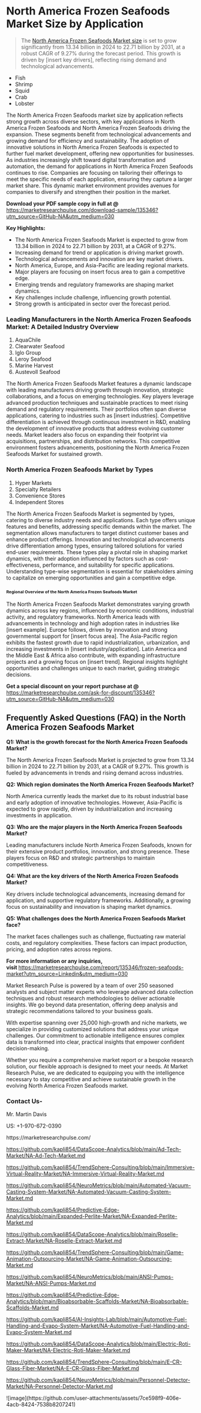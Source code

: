 <h1>North America Frozen Seafoods Market&nbsp;Size by Application</h1><blockquote><p>The <a href="https://marketresearchpulse.com/download-sample/135346?utm_source=GitHub-NA&amp;utm_medium=030">North America Frozen Seafoods Market size</a> is set to grow significantly from 13.34 billion in 2024 to 22.71 billion by 2031, at a robust CAGR of 9.27% during the forecast period. This growth is driven by [insert key drivers], reflecting rising demand and technological advancements.</p></blockquote><ul><li>Fish <li> Shrimp <li> Squid <li> Crab <li> Lobster</li></ul><p>The North America Frozen Seafoods market size by application reflects strong growth across diverse sectors, with key applications in North America Frozen Seafoods and North America Frozen Seafoods driving the expansion. These segments benefit from technological advancements and growing demand for efficiency and sustainability. The adoption of innovative solutions in North America Frozen Seafoods is expected to further fuel market development, offering new opportunities for businesses. As industries increasingly shift toward digital transformation and automation, the demand for applications in North America Frozen Seafoods continues to rise. Companies are focusing on tailoring their offerings to meet the specific needs of each application, ensuring they capture a larger market share. This dynamic market environment provides avenues for companies to diversify and strengthen their position in the market.</p><p><strong>Download your PDF sample copy in full at @ </strong><a href="https://marketresearchpulse.com/download-sample/135346?utm_source=GitHub-NA&amp;utm_medium=030">https://marketresearchpulse.com/download-sample/135346?utm_source=GitHub-NA&amp;utm_medium=030</a></p><p><strong>Key Highlights: </strong></p><ul><li>The North America Frozen Seafoods Market is expected to grow from 13.34 billion in 2024 to 22.71 billion by 2031, at a CAGR of 9.27%.</li><li>Increasing demand for trend or application is driving market growth.</li><li>Technological advancements and innovation are key market drivers.</li><li>North America, Europe, and Asia-Pacific are leading regional markets.</li><li>Major players are focusing on insert focus area to gain a competitive edge.</li><li>Emerging trends and regulatory frameworks are shaping market dynamics.</li><li>Key challenges include challenge, influencing growth potential.</li><li>Strong growth is anticipated in sector over the forecast period.</li></ul><h3>Leading Manufacturers in the North America Frozen Seafoods Market: A Detailed Industry Overview</h3><ol><li>AquaChile</li><li>Clearwater Seafood</li><li>Iglo Group</li><li>Leroy Seafood</li><li>Marine Harvest</li><li>Austevoll Seafood</li></ol><div class="flex max-w-full flex-col flex-grow"><div class="min-h-8 text-message flex w-full flex-col items-end gap-2 whitespace-normal break-words [.text-message+&amp;]:mt-5" dir="auto" data-message-author-role="assistant" data-message-id="fd8432e4-4910-450d-b182-61b7bfb0a01f" data-message-model-slug="gpt-4o"><div class="flex w-full flex-col gap-1 empty:hidden first:pt-[3px]"><div class="markdown prose w-full break-words dark:prose-invert light"><p>The North America Frozen Seafoods Market features a dynamic landscape with leading manufacturers driving growth through innovation, strategic collaborations, and a focus on emerging technologies. Key players leverage advanced production techniques and sustainable practices to meet rising demand and regulatory requirements. Their portfolios often span diverse applications, catering to industries such as [insert industries]. Competitive differentiation is achieved through continuous investment in R&amp;D, enabling the development of innovative products that address evolving customer needs. Market leaders also focus on expanding their footprint via acquisitions, partnerships, and distribution networks. This competitive environment fosters advancements, positioning the North America Frozen Seafoods Market for sustained growth.</p></div></div></div></div><h3>North America Frozen Seafoods Market by Types</h3><ol><li>Hyper Markets <li> Specialty Retailers <li> Convenience Stores <li> Independent Stores</li></ol><div class="flex max-w-full flex-col flex-grow"><div class="min-h-8 text-message flex w-full flex-col items-end gap-2 whitespace-normal break-words [.text-message+&amp;]:mt-5" dir="auto" data-message-author-role="assistant" data-message-id="084470be-0bb7-4664-bddf-5156b4f41249" data-message-model-slug="gpt-4o-mini"><div class="flex w-full flex-col gap-1 empty:hidden first:pt-[3px]"><div class="markdown prose w-full break-words dark:prose-invert light"><p>The North America Frozen Seafoods Market is segmented by types, catering to diverse industry needs and applications. Each type offers unique features and benefits, addressing specific demands within the market. The segmentation allows manufacturers to target distinct customer bases and enhance product offerings. Innovation and technological advancements drive differentiation among types, ensuring tailored solutions for varied end-user requirements. These types play a pivotal role in shaping market dynamics, with their adoption influenced by factors such as cost-effectiveness, performance, and suitability for specific applications. Understanding type-wise segmentation is essential for stakeholders aiming to capitalize on emerging opportunities and gain a competitive edge.</p></div></div></div></div><h3><span style="font-size: 11px;">Regional Overview of the North America Frozen Seafoods Market</span></h3><div class="flex max-w-full flex-col flex-grow"><div class="min-h-8 text-message flex w-full flex-col items-end gap-2 whitespace-normal break-words [.text-message+&amp;]:mt-5" dir="auto" data-message-author-role="assistant" data-message-id="e9038762-ce64-4e30-91c9-9bd413514231" data-message-model-slug="gpt-4o-mini"><div class="flex w-full flex-col gap-1 empty:hidden first:pt-[3px]"><div class="markdown prose w-full break-words dark:prose-invert light"><p>The North America Frozen Seafoods Market demonstrates varying growth dynamics across key regions, influenced by economic conditions, industrial activity, and regulatory frameworks. North America leads with advancements in technology and high adoption rates in industries like [insert example]. Europe follows, driven by innovation and strong governmental support for [insert focus area]. The Asia-Pacific region exhibits the fastest growth due to rapid industrialization, urbanization, and increasing investments in [insert industry/application]. Latin America and the Middle East &amp; Africa also contribute, with expanding infrastructure projects and a growing focus on [insert trend]. Regional insights highlight opportunities and challenges unique to each market, guiding strategic decisions.</p></div></div></div></div><p><strong>Get a special discount on your report purchase at @ </strong><a href="https://marketresearchpulse.com/ask-for-discount/135346?utm_source=GitHub-NA&amp;utm_medium=030">https://marketresearchpulse.com/ask-for-discount/135346?utm_source=GitHub-NA&amp;utm_medium=030</a></p><h2>Frequently Asked Questions (FAQ) in the North America Frozen Seafoods Market</h2><p><strong>Q1: What is the growth forecast for the North America Frozen Seafoods Market?</strong></p><p>The North America Frozen Seafoods Market is projected to grow from 13.34 billion in 2024 to 22.71 billion by 2031, at a CAGR of 9.27%. This growth is fueled by advancements in trends and rising demand across industries.</p><p><strong>Q2: Which region dominates the North America Frozen Seafoods Market?</strong></p><p>North America currently leads the market due to its robust industrial base and early adoption of innovative technologies. However, Asia-Pacific is expected to grow rapidly, driven by industrialization and increasing investments in application.</p><p><strong>Q3: Who are the major players in the North America Frozen Seafoods Market?</strong></p><p>Leading manufacturers include North America Frozen Seafoods, known for their extensive product portfolios, innovation, and strong presence. These players focus on R&amp;D and strategic partnerships to maintain competitiveness.</p><p><strong>Q4: What are the key drivers of the North America Frozen Seafoods Market?</strong></p><p>Key drivers include technological advancements, increasing demand for application, and supportive regulatory frameworks. Additionally, a growing focus on sustainability and innovation is shaping market dynamics.</p><p><strong>Q5: What challenges does the North America Frozen Seafoods Market face?</strong></p><p>The market faces challenges such as challenge, fluctuating raw material costs, and regulatory complexities. These factors can impact production, pricing, and adoption rates across regions.</p><p><strong>For more information or any inquiries, visit&nbsp;</strong><a href="https://marketresearchpulse.com/report/135346/frozen-seafoods-market?utm_source=Linkedin&utm_medium=030">https://marketresearchpulse.com/report/135346/frozen-seafoods-market?utm_source=Linkedin&utm_medium=030</a></p><p>Market Research Pulse is powered by a team of over 250 seasoned analysts and subject matter experts who leverage advanced data collection techniques and robust research methodologies to deliver actionable insights. We go beyond data presentation, offering deep analysis and strategic recommendations tailored to your business goals.</p><p>With expertise spanning over 25,000 high-growth and niche markets, we specialize in providing customized solutions that address your unique challenges. Our commitment to actionable intelligence ensures complex data is transformed into clear, practical insights that empower confident decision-making.</p><p>Whether you require a comprehensive market report or a bespoke research solution, our flexible approach is designed to meet your needs. At Market Research Pulse, we are dedicated to equipping you with the intelligence necessary to stay competitive and achieve sustainable growth in the evolving North America Frozen Seafoods market.</p><h3><strong>Contact Us-</strong></h3><p>Mr. Martin Davis</p><p>US: +1-970-672-0390</p><p>https://marketresearchpulse.com/</p><p><a href="https://github.com/kapli854/DataScope-Analytics/blob/main/Ad-Tech-Market/NA-Ad-Tech-Market.md">https://github.com/kapli854/DataScope-Analytics/blob/main/Ad-Tech-Market/NA-Ad-Tech-Market.md</a></p><p><a href="https://github.com/kapli854/TrendSphere-Consulting/blob/main/Immersive-Virtual-Reality-Market/NA-Immersive-Virtual-Reality-Market.md">https://github.com/kapli854/TrendSphere-Consulting/blob/main/Immersive-Virtual-Reality-Market/NA-Immersive-Virtual-Reality-Market.md</a></p><p><a href="https://github.com/kapli854/NeuroMetrics/blob/main/Automated-Vacuum-Casting-System-Market/NA-Automated-Vacuum-Casting-System-Market.md">https://github.com/kapli854/NeuroMetrics/blob/main/Automated-Vacuum-Casting-System-Market/NA-Automated-Vacuum-Casting-System-Market.md</a></p><p><a href="https://github.com/kapli854/Predictive-Edge-Analytics/blob/main/Expanded-Perlite-Market/NA-Expanded-Perlite-Market.md">https://github.com/kapli854/Predictive-Edge-Analytics/blob/main/Expanded-Perlite-Market/NA-Expanded-Perlite-Market.md</a></p><p><a href="https://github.com/kapli854/DataScope-Analytics/blob/main/Roselle-Extract-Market/NA-Roselle-Extract-Market.md">https://github.com/kapli854/DataScope-Analytics/blob/main/Roselle-Extract-Market/NA-Roselle-Extract-Market.md</a></p><p><a href="https://github.com/kapli854/TrendSphere-Consulting/blob/main/Game-Animation-Outsourcing-Market/NA-Game-Animation-Outsourcing-Market.md">https://github.com/kapli854/TrendSphere-Consulting/blob/main/Game-Animation-Outsourcing-Market/NA-Game-Animation-Outsourcing-Market.md</a></p><p><a href="https://github.com/kapli854/NeuroMetrics/blob/main/ANSI-Pumps-Market/NA-ANSI-Pumps-Market.md">https://github.com/kapli854/NeuroMetrics/blob/main/ANSI-Pumps-Market/NA-ANSI-Pumps-Market.md</a></p><p><a href="https://github.com/kapli854/Predictive-Edge-Analytics/blob/main/Bioabsorbable-Scaffolds-Market/NA-Bioabsorbable-Scaffolds-Market.md">https://github.com/kapli854/Predictive-Edge-Analytics/blob/main/Bioabsorbable-Scaffolds-Market/NA-Bioabsorbable-Scaffolds-Market.md</a></p><p><a href="https://github.com/kapli854/AI-Insights-Lab/blob/main/Automotive-Fuel-Handling-and-Evapo-System-Market/NA-Automotive-Fuel-Handling-and-Evapo-System-Market.md">https://github.com/kapli854/AI-Insights-Lab/blob/main/Automotive-Fuel-Handling-and-Evapo-System-Market/NA-Automotive-Fuel-Handling-and-Evapo-System-Market.md</a></p><p><a href="https://github.com/kapli854/DataScope-Analytics/blob/main/Electric-Roti-Maker-Market/NA-Electric-Roti-Maker-Market.md">https://github.com/kapli854/DataScope-Analytics/blob/main/Electric-Roti-Maker-Market/NA-Electric-Roti-Maker-Market.md</a></p><p><a href="https://github.com/kapli854/TrendSphere-Consulting/blob/main/E-CR-Glass-Fiber-Market/NA-E-CR-Glass-Fiber-Market.md">https://github.com/kapli854/TrendSphere-Consulting/blob/main/E-CR-Glass-Fiber-Market/NA-E-CR-Glass-Fiber-Market.md</a></p><p><a href="https://github.com/kapli854/NeuroMetrics/blob/main/Personnel-Detector-Market/NA-Personnel-Detector-Market.md">https://github.com/kapli854/NeuroMetrics/blob/main/Personnel-Detector-Market/NA-Personnel-Detector-Market.md</a></p>
![image](https://github.com/user-attachments/assets/7ce598f9-406e-4acb-8424-7538b8207241)

